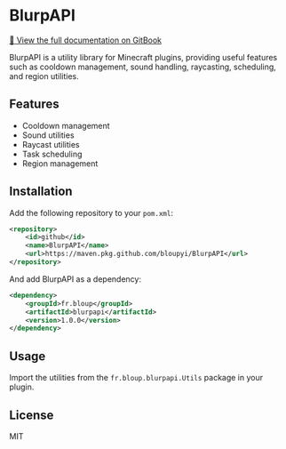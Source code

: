 # BlurpAPI

[📖 View the full documentation on GitBook](https://blurp-1.gitbook.io/blurp-docs)

BlurpAPI is a utility library for Minecraft plugins, providing useful features such as cooldown management, sound handling, raycasting, scheduling, and region utilities.

## Features
- Cooldown management
- Sound utilities
- Raycast utilities
- Task scheduling
- Region management

## Installation
Add the following repository to your `pom.xml`:

```xml
<repository>
    <id>github</id>
    <name>BlurpAPI</name>
    <url>https://maven.pkg.github.com/bloupyi/BlurpAPI</url>
</repository>
```

And add BlurpAPI as a dependency:

```xml
<dependency>
    <groupId>fr.bloup</groupId>
    <artifactId>blurpapi</artifactId>
    <version>1.0.0</version>
</dependency>
```

## Usage
Import the utilities from the `fr.bloup.blurpapi.Utils` package in your plugin.

## License
MIT